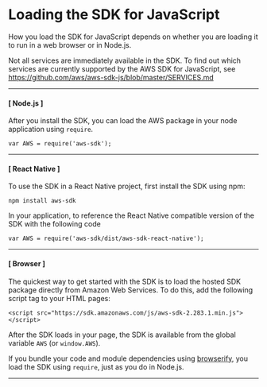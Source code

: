 # Loading the SDK for JavaScript<a name="loading-the-jssdk"></a>

How you load the SDK for JavaScript depends on whether you are loading it to run in a web browser or in Node\.js\.

Not all services are immediately available in the SDK\. To find out which services are currently supported by the AWS SDK for JavaScript, see [https://github\.com/aws/aws\-sdk\-js/blob/master/SERVICES\.md](https://github.com/aws/aws-sdk-js/blob/master/SERVICES.md)

------
#### [ Node\.js ]

After you install the SDK, you can load the AWS package in your node application using `require`\. 

```
var AWS = require('aws-sdk');
```

------
#### [ React Native ]

To use the SDK in a React Native project, first install the SDK using npm:

```
npm install aws-sdk
```

In your application, to reference the React Native compatible version of the SDK with the following code

```
var AWS = require('aws-sdk/dist/aws-sdk-react-native');
```

------
#### [ Browser ]

The quickest way to get started with the SDK is to load the hosted SDK package directly from Amazon Web Services\. To do this, add the following script tag to your HTML pages:

```
<script src="https://sdk.amazonaws.com/js/aws-sdk-2.283.1.min.js"></script>
```

After the SDK loads in your page, the SDK is available from the global variable `AWS` \(or `window.AWS`\)\.

If you bundle your code and module dependencies using [browserify](http://browserify.org), you load the SDK using `require`, just as you do in Node\.js\.

------